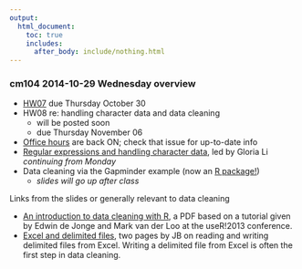 ```yaml
---
output:
  html_document:
    toc: true
    includes:
      after_body: include/nothing.html
---
```


### cm104 2014-10-29 Wednesday overview

  * [HW07](hw07_data-wrangling-grand-finale.html) due Thursday October 30
  * HW08 re: handling character data and data cleaning
    - will be posted soon
    - due Thursday November 06
  * [Office hours](https://github.com/STAT545-UBC/Discussion/issues/47) are back ON; check that issue for up-to-date info
  * [Regular expressions and handling character data](block022_regular-expression.html), led by Gloria Li *continuing from Monday*
  * Data cleaning via the Gapminder example (now an [R package!](https://github.com/jennybc/gapminder))
    - *slides will go up after class*
    
Links from the slides or generally relevant to data cleaning

   * [An introduction to data cleaning with R](http://cran.r-project.org/doc/contrib/de_Jonge+van_der_Loo-Introduction_to_data_cleaning_with_R.pdf), a PDF based on a tutorial given by Edwin de Jonge and Mark van der Loo at the useR!2013 conference.
   * [Excel and delimited files](http://www.slideshare.net/jenniferbryan5811/excel-readwritedelimfiles), two pages by JB on reading and writing delimited files from Excel. Writing a delimited file from Excel is often the first step in data cleaning.
   